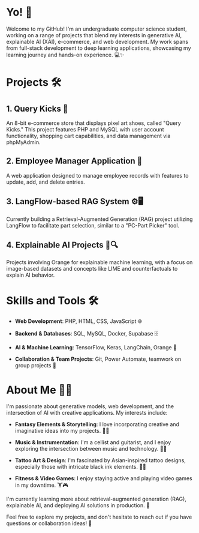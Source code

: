 # **Yo!** 👊
Welcome to my GitHub! I'm an undergraduate computer science student, working on a range of projects that blend my interests in generative AI, explainable AI (XAI), e-commerce, and web development. My work spans from full-stack development to deep learning applications, showcasing my learning journey and hands-on experience. 💻✨

# **Projects** 🛠️

## 1. **Query Kicks** 👟

An 8-bit e-commerce store that displays pixel art shoes, called "Query Kicks." This project features PHP and MySQL with user account functionality, shopping cart capabilities, and data management via phpMyAdmin.

## 2. **Employee Manager Application** 👥

A web application designed to manage employee records with features to update, add, and delete entries.

## 3. **LangFlow-based RAG System** ⚙️🖥️

Currently building a Retrieval-Augmented Generation (RAG) project utilizing LangFlow to facilitate part selection, similar to a "PC-Part Picker" tool.

## 4. **Explainable AI Projects** 🤖🔍

Projects involving Orange for explainable machine learning, with a focus on image-based datasets and concepts like LIME and counterfactuals to explain AI behavior.

# **Skills and Tools** 🛠️

- **Web Development**: PHP, HTML, CSS, JavaScript 🌐

- **Backend & Databases**: SQL, MySQL, Docker, Supabase 🗄️

- **AI & Machine Learning**: TensorFlow, Keras, LangChain, Orange 🤖

- **Collaboration & Team Projects**: Git, Power Automate, teamwork on group projects 🤝

# **About Me** 🧑‍💻

I'm passionate about generative models, web development, and the intersection of AI with creative applications. My interests include:

- **Fantasy Elements & Storytelling**: I love incorporating creative and imaginative ideas into my projects. 🏰✨

- **Music & Instrumentation**: I'm a cellist and guitarist, and I enjoy exploring the intersection between music and technology. 🎻🎶

- **Tattoo Art & Design**: I'm fascinated by Asian-inspired tattoo designs, especially those with intricate black ink elements. 🎨🖤

- **Fitness & Video Games**: I enjoy staying active and playing video games in my downtime. 🏋️🎮 

I'm currently learning more about retrieval-augmented generation (RAG), explainable AI, and deploying AI solutions in production. 🚀

Feel free to explore my projects, and don't hesitate to reach out if you have questions or collaboration ideas! 🤗



<!---
henrythedeveloper/henrythedeveloper is a ✨ special ✨ repository because its `README.md` (this file) appears on your GitHub profile.
You can click the Preview link to take a look at your changes.
--->
